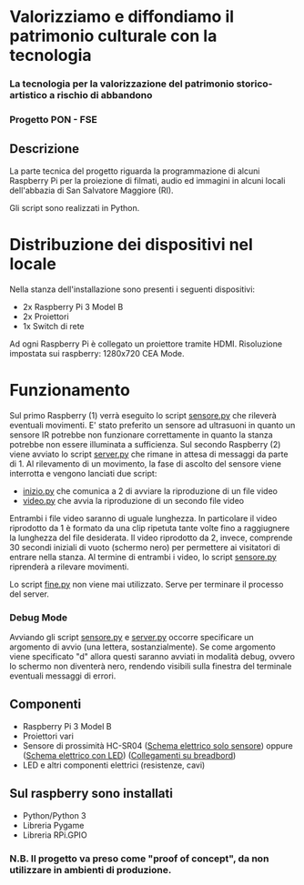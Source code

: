 # Valorizziamo e diffondiamo il patrimonio culturale con la tecnologia
### La tecnologia per la valorizzazione del patrimonio storico-artistico a rischio di abbandono
### Progetto PON - FSE

## Descrizione
La parte tecnica del progetto riguarda la programmazione di alcuni Raspberry Pi per la proiezione di filmati, audio ed immagini in alcuni locali dell'abbazia di San Salvatore Maggiore (RI).

Gli script sono realizzati in Python.

# Distribuzione dei dispositivi nel locale
Nella stanza dell'installazione sono presenti i seguenti dispositivi:
* 2x Raspberry Pi 3 Model B
* 2x Proiettori 
* 1x Switch di rete

Ad ogni Raspberry Pi è collegato un proiettore tramite HDMI. Risoluzione impostata sui raspberry: 1280x720 CEA Mode.

# Funzionamento
Sul primo Raspberry (1) verrà eseguito lo script [sensore.py](Sensore/sensore.py) che rileverà eventuali movimenti. E' stato preferito un sensore ad ultrasuoni in quanto un sensore IR potrebbe non funzionare correttamente in quanto la stanza potrebbe non essere illuminata a sufficienza. Sul secondo Raspberry (2) viene avviato lo script [server.py](ClientServer/server.py) che rimane in attesa di messaggi da parte di 1.
Al rilevamento di un movimento, la fase di ascolto del sensore viene interrotta e vengono lanciati due script:
* [inizio.py](ClientServer/inizio.py) che comunica a 2 di avviare la riproduzione di un file video
* [video.py](Riproduzione/video.py) che avvia la riproduzione di un secondo file video

Entrambi i file video saranno di uguale lunghezza. In particolare il video riprodotto da 1 è formato da una clip ripetuta tante volte fino a raggiugnere la lunghezza del file desiderata. Il video riprodotto da 2, invece, comprende 30 secondi iniziali di vuoto (schermo nero) per permettere ai visitatori di entrare nella stanza. 
Al termine di entrambi i video, lo script [sensore.py](Sensore/sensore.py) riprenderà a rilevare movimenti.

Lo script [fine.py](ClientServer/fine.py) non viene mai utilizzato. Serve per terminare il processo del server.

### Debug Mode
Avviando gli script [sensore.py](Sensore/sensore.py) e [server.py](ClientServer/server.py) occorre specificare un argomento di avvio (una lettera, sostanzialmente). Se come argomento viene specificato "d" allora questi saranno avviati in modalità debug, ovvero lo schermo non diventerà nero, rendendo visibili sulla finestra del terminale eventuali messaggi di errori.

## Componenti
* Raspberry Pi 3 Model B
* Proiettori vari
* Sensore di prossimità HC-SR04 ([Schema elettrico solo sensore](https://cdn.pimylifeup.com/wp-content/uploads/2018/03/Distance-Sensor-Fritz.png)) oppure ([Schema elettrico con LED](https://raw.githubusercontent.com/StoKatze/PON-SanSalvatore/master/img/schemaled.png)) ([Collegamenti su breadbord](https://raw.githubusercontent.com/StoKatze/PON-SanSalvatore/master/img/schemaelettricoled.jpg))
* LED e altri componenti elettrici (resistenze, cavi)

## Sul raspberry sono installati
* Python/Python 3
* Libreria Pygame
* Libreria RPi.GPIO

### N.B. Il progetto va preso come "proof of concept", da non utilizzare in ambienti di produzione.


